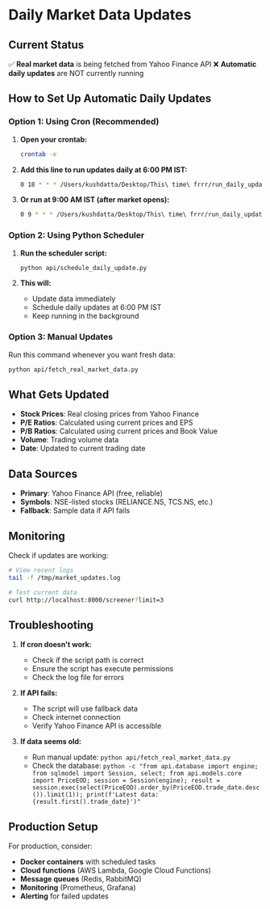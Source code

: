 # Daily Market Data Updates

## Current Status
✅ **Real market data** is being fetched from Yahoo Finance API
❌ **Automatic daily updates** are NOT currently running

## How to Set Up Automatic Daily Updates

### Option 1: Using Cron (Recommended)

1. **Open your crontab:**
   ```bash
   crontab -e
   ```

2. **Add this line to run updates daily at 6:00 PM IST:**
   ```bash
   0 18 * * * /Users/kushdatta/Desktop/This\ time\ frrr/run_daily_updates.sh >> /tmp/market_updates.log 2>&1
   ```

3. **Or run at 9:00 AM IST (after market opens):**
   ```bash
   0 9 * * * /Users/kushdatta/Desktop/This\ time\ frrr/run_daily_updates.sh >> /tmp/market_updates.log 2>&1
   ```

### Option 2: Using Python Scheduler

1. **Run the scheduler script:**
   ```bash
   python api/schedule_daily_update.py
   ```

2. **This will:**
   - Update data immediately
   - Schedule daily updates at 6:00 PM IST
   - Keep running in the background

### Option 3: Manual Updates

Run this command whenever you want fresh data:
```bash
python api/fetch_real_market_data.py
```

## What Gets Updated

- **Stock Prices**: Real closing prices from Yahoo Finance
- **P/E Ratios**: Calculated using current prices and EPS
- **P/B Ratios**: Calculated using current prices and Book Value
- **Volume**: Trading volume data
- **Date**: Updated to current trading date

## Data Sources

- **Primary**: Yahoo Finance API (free, reliable)
- **Symbols**: NSE-listed stocks (RELIANCE.NS, TCS.NS, etc.)
- **Fallback**: Sample data if API fails

## Monitoring

Check if updates are working:
```bash
# View recent logs
tail -f /tmp/market_updates.log

# Test current data
curl http://localhost:8000/screener?limit=3
```

## Troubleshooting

1. **If cron doesn't work:**
   - Check if the script path is correct
   - Ensure the script has execute permissions
   - Check the log file for errors

2. **If API fails:**
   - The script will use fallback data
   - Check internet connection
   - Verify Yahoo Finance API is accessible

3. **If data seems old:**
   - Run manual update: `python api/fetch_real_market_data.py`
   - Check the database: `python -c "from api.database import engine; from sqlmodel import Session, select; from api.models.core import PriceEOD; session = Session(engine); result = session.exec(select(PriceEOD).order_by(PriceEOD.trade_date.desc()).limit(1)); print(f'Latest data: {result.first().trade_date}')"`

## Production Setup

For production, consider:
- **Docker containers** with scheduled tasks
- **Cloud functions** (AWS Lambda, Google Cloud Functions)
- **Message queues** (Redis, RabbitMQ)
- **Monitoring** (Prometheus, Grafana)
- **Alerting** for failed updates 